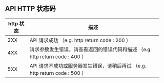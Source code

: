 ## API HTTP 状态码


http 状态 | 描述
---|---
2XX | API 请求成功 （e.g.  http return code : 200  ）
4XX | 请求参数发生错误，请查看返回的错误代码和描述 （e.g. http return code : 400  ）
5XX | API 请求不成功或服务器发生错误，请稍后再试 （e.g. http return code : 500 ）
